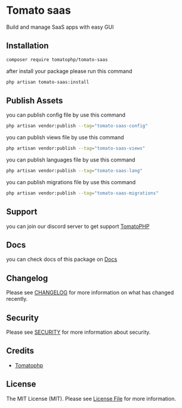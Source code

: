# Tomato saas

Build and manage SaaS apps with easy GUI

## Installation

```bash
composer require tomatophp/tomato-saas
```
after install your package please run this command

```bash
php artisan tomato-saas:install
```

## Publish Assets

you can publish config file by use this command

```bash
php artisan vendor:publish --tag="tomato-saas-config"
```

you can publish views file by use this command

```bash
php artisan vendor:publish --tag="tomato-saas-views"
```

you can publish languages file by use this command

```bash
php artisan vendor:publish --tag="tomato-saas-lang"
```

you can publish migrations file by use this command

```bash
php artisan vendor:publish --tag="tomato-saas-migrations"
```

## Support

you can join our discord server to get support [TomatoPHP](https://discord.gg/VZc8nBJ3ZU)

## Docs

you can check docs of this package on [Docs](https://docs.tomatophp.com/plugins/laravel-package-generator)

## Changelog

Please see [CHANGELOG](CHANGELOG.md) for more information on what has changed recently.

## Security

Please see [SECURITY](SECURITY.md) for more information about security.

## Credits

- [Tomatophp](mailto:info@3x1.io)

## License

The MIT License (MIT). Please see [License File](LICENSE.md) for more information.
